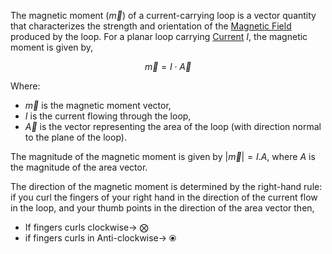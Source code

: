 The magnetic moment ($\vec{m}$) of a current-carrying loop is a vector quantity that characterizes the strength and orientation of the [Magnetic Field](../Jee/Physics/Magnetic%20Field.md) produced by the loop. For a planar loop carrying [Current](../Jee/Physics/Current/Current.md) $I$, the magnetic moment is given by,

$$\vec{m} = I \cdot \vec{A}$$

Where:
- $\vec{m}$ is the magnetic moment vector,
- $I$ is the current flowing through the loop,
- $\vec{A}$ is the vector representing the area of the loop (with direction normal to the plane of the loop).

The magnitude of the magnetic moment is given by $|\vec{m}| = I.A$, where $A$ is the magnitude of the area vector.

The direction of the magnetic moment is determined by the right-hand rule: if you curl the fingers of your right hand in the direction of the current flow in the loop, and your thumb points in the direction of the area vector then, 
- If fingers curls clockwise-> ⨂ 
- if fingers curls in Anti-clockwise-> ⦿ 